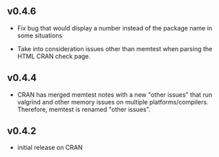 ## v0.4.6

* Fix bug that would display a number instead of the package name in some
  situations

* Take into consideration issues other than memtest when parsing the HTML CRAN
  check page.

## v0.4.4

* CRAN has merged memtest notes with a new "other issues" that run valgrind and
  other memory issues on multiple platforms/compilers. Therefore, memtest is
  renamed "other issues".

## v0.4.2

* initial release on CRAN
